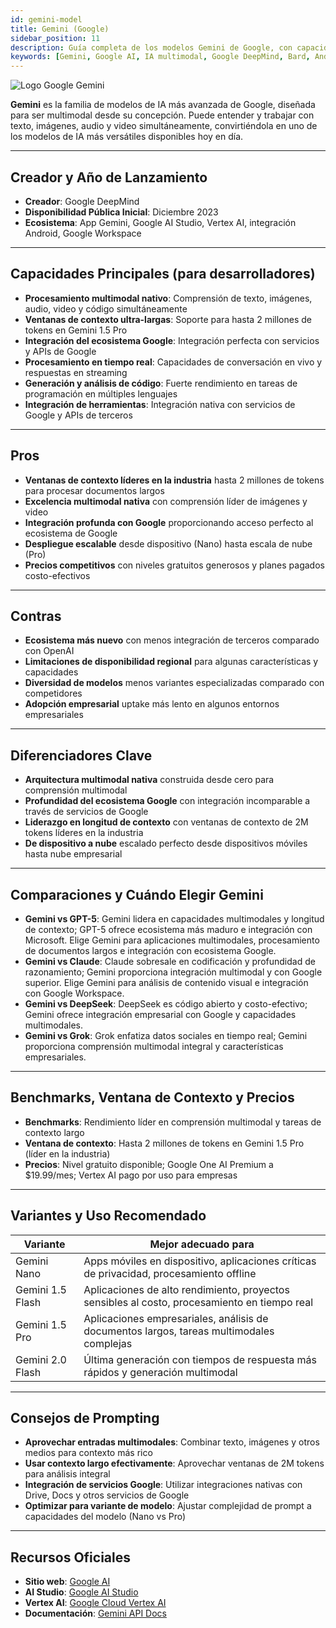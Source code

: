 ```yaml
---
id: gemini-model
title: Gemini (Google)
sidebar_position: 11
description: Guía completa de los modelos Gemini de Google, con capacidades multimodales nativas, ventanas de contexto largas e integración profunda con ecosistema Google
keywords: [Gemini, Google AI, IA multimodal, Google DeepMind, Bard, Android AI, contexto largo, Google Workspace, análisis imágenes, comprensión video]
---
```



<img src="/img/artificial-intelligence/models/gemini.svg" alt="Logo Google Gemini" class="ai-logo" />

**Gemini** es la familia de modelos de IA más avanzada de Google, diseñada para ser multimodal desde su concepción. Puede entender y trabajar con texto, imágenes, audio y video simultáneamente, convirtiéndola en uno de los modelos de IA más versátiles disponibles hoy en día.

---

## Creador y Año de Lanzamiento

- **Creador**: Google DeepMind  
- **Disponibilidad Pública Inicial**: Diciembre 2023  
- **Ecosistema**: App Gemini, Google AI Studio, Vertex AI, integración Android, Google Workspace

---

## Capacidades Principales (para desarrolladores)

- **Procesamiento multimodal nativo**: Comprensión de texto, imágenes, audio, video y código simultáneamente  
- **Ventanas de contexto ultra-largas**: Soporte para hasta 2 millones de tokens en Gemini 1.5 Pro  
- **Integración del ecosistema Google**: Integración perfecta con servicios y APIs de Google  
- **Procesamiento en tiempo real**: Capacidades de conversación en vivo y respuestas en streaming  
- **Generación y análisis de código**: Fuerte rendimiento en tareas de programación en múltiples lenguajes  
- **Integración de herramientas**: Integración nativa con servicios de Google y APIs de terceros

---

## Pros

- **Ventanas de contexto líderes en la industria** hasta 2 millones de tokens para procesar documentos largos  
- **Excelencia multimodal nativa** con comprensión líder de imágenes y video  
- **Integración profunda con Google** proporcionando acceso perfecto al ecosistema de Google  
- **Despliegue escalable** desde dispositivo (Nano) hasta escala de nube (Pro)  
- **Precios competitivos** con niveles gratuitos generosos y planes pagados costo-efectivos

---

## Contras

- **Ecosistema más nuevo** con menos integración de terceros comparado con OpenAI  
- **Limitaciones de disponibilidad regional** para algunas características y capacidades  
- **Diversidad de modelos** menos variantes especializadas comparado con competidores  
- **Adopción empresarial** uptake más lento en algunos entornos empresariales

---

## Diferenciadores Clave

- **Arquitectura multimodal nativa** construida desde cero para comprensión multimodal  
- **Profundidad del ecosistema Google** con integración incomparable a través de servicios de Google  
- **Liderazgo en longitud de contexto** con ventanas de contexto de 2M tokens líderes en la industria  
- **De dispositivo a nube** escalado perfecto desde dispositivos móviles hasta nube empresarial

---

## Comparaciones y Cuándo Elegir Gemini

- **Gemini vs GPT-5**: Gemini lidera en capacidades multimodales y longitud de contexto; GPT-5 ofrece ecosistema más maduro e integración con Microsoft. Elige Gemini para aplicaciones multimodales, procesamiento de documentos largos e integración con ecosistema Google.  
- **Gemini vs Claude**: Claude sobresale en codificación y profundidad de razonamiento; Gemini proporciona integración multimodal y con Google superior. Elige Gemini para análisis de contenido visual e integración con Google Workspace.  
- **Gemini vs DeepSeek**: DeepSeek es código abierto y costo-efectivo; Gemini ofrece integración empresarial con Google y capacidades multimodales.  
- **Gemini vs Grok**: Grok enfatiza datos sociales en tiempo real; Gemini proporciona comprensión multimodal integral y características empresariales.


---

## Benchmarks, Ventana de Contexto y Precios

- **Benchmarks**: Rendimiento líder en comprensión multimodal y tareas de contexto largo  
- **Ventana de contexto**: Hasta 2 millones de tokens en Gemini 1.5 Pro (líder en la industria)  
- **Precios**: Nivel gratuito disponible; Google One AI Premium a $19.99/mes; Vertex AI pago por uso para empresas

---

## Variantes y Uso Recomendado

| Variante | Mejor adecuado para |
|---|---|
| Gemini Nano | Apps móviles en dispositivo, aplicaciones críticas de privacidad, procesamiento offline |
| Gemini 1.5 Flash | Aplicaciones de alto rendimiento, proyectos sensibles al costo, procesamiento en tiempo real |
| Gemini 1.5 Pro | Aplicaciones empresariales, análisis de documentos largos, tareas multimodales complejas |
| Gemini 2.0 Flash | Última generación con tiempos de respuesta más rápidos y generación multimodal |

---

## Consejos de Prompting

- **Aprovechar entradas multimodales**: Combinar texto, imágenes y otros medios para contexto más rico  
- **Usar contexto largo efectivamente**: Aprovechar ventanas de 2M tokens para análisis integral  
- **Integración de servicios Google**: Utilizar integraciones nativas con Drive, Docs y otros servicios de Google  
- **Optimizar para variante de modelo**: Ajustar complejidad de prompt a capacidades del modelo (Nano vs Pro)

---

## Recursos Oficiales

- **Sitio web**: [Google AI](https://ai.google.dev)  
- **AI Studio**: [Google AI Studio](https://aistudio.google.com)  
- **Vertex AI**: [Google Cloud Vertex AI](https://cloud.google.com/vertex-ai)  
- **Documentación**: [Gemini API Docs](https://ai.google.dev/gemini-api/docs)